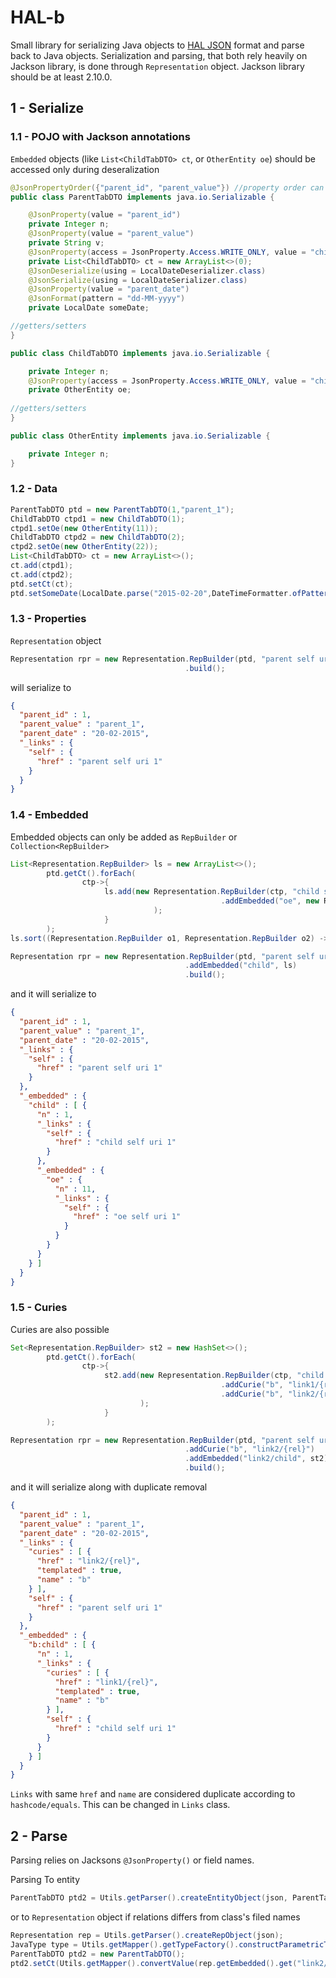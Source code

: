 # HAL-b

Small library for serializing Java objects to [HAL JSON](https://tools.ietf.org/html/draft-kelly-json-hal) format and parse back to Java objects.
Serialization and parsing, that both rely heavily on Jackson library, is done through `Representation` object.
Jackson library should be at least 2.10.0.

## 1 - Serialize

### 1.1 - POJO with Jackson annotations
`Embedded` objects (like `List<ChildTabDTO> ct`, or `OtherEntity oe`) should be accessed only during deseralization

```java
@JsonPropertyOrder({"parent_id", "parent_value"}) //property order can be changed here
public class ParentTabDTO implements java.io.Serializable {

    @JsonProperty(value = "parent_id")
    private Integer n;
    @JsonProperty(value = "parent_value")
    private String v;
    @JsonProperty(access = JsonProperty.Access.WRITE_ONLY, value = "child") //embedded
    private List<ChildTabDTO> ct = new ArrayList<>(0);
    @JsonDeserialize(using = LocalDateDeserializer.class)  
    @JsonSerialize(using = LocalDateSerializer.class)  
    @JsonProperty(value = "parent_date")
    @JsonFormat(pattern = "dd-MM-yyyy")
    private LocalDate someDate;

//getters/setters
}

public class ChildTabDTO implements java.io.Serializable {

    private Integer n;
    @JsonProperty(access = JsonProperty.Access.WRITE_ONLY, value = "childchild") //embedded
    private OtherEntity oe;
 
//getters/setters    
}

public class OtherEntity implements java.io.Serializable {

    private Integer n;
}
```

### 1.2 - Data

```java
ParentTabDTO ptd = new ParentTabDTO(1,"parent_1");
ChildTabDTO ctpd1 = new ChildTabDTO(1);
ctpd1.setOe(new OtherEntity(11));
ChildTabDTO ctpd2 = new ChildTabDTO(2);
ctpd2.setOe(new OtherEntity(22));
List<ChildTabDTO> ct = new ArrayList<>();
ct.add(ctpd1);
ct.add(ctpd2);
ptd.setCt(ct);
ptd.setSomeDate(LocalDate.parse("2015-02-20",DateTimeFormatter.ofPattern("dd-MM-yyyy")));
```

### 1.3 - Properties

`Representation` object

``` java
Representation rpr = new Representation.RepBuilder(ptd, "parent self uri "+ptd.getN())
                                       .build();
```

will serialize to

```json
{
  "parent_id" : 1,
  "parent_value" : "parent_1",
  "parent_date" : "20-02-2015",
  "_links" : {
    "self" : {
      "href" : "parent self uri 1"
    }
  }
}
```

### 1.4 - Embedded

Embedded objects can only be added as `RepBuilder` or `Collection<RepBuilder>`

```java
List<Representation.RepBuilder> ls = new ArrayList<>();
        ptd.getCt().forEach(
                ctp->{       
                     ls.add(new Representation.RepBuilder(ctp, "child self uri "+ctp.getN())
                                               .addEmbedded("oe", new Representation.RepBuilder(ctp.getOe(), "oe self uri "+ctp.getN()))
                                );
                     }
        );
ls.sort((Representation.RepBuilder o1, Representation.RepBuilder o2) -> ((Integer)o1.getProp().get("n")).compareTo((Integer)o2.getProp().get("n")));

Representation rpr = new Representation.RepBuilder(ptd, "parent self uri "+ptd.getN())
                                       .addEmbedded("child", ls)
                                       .build();
```

and it will serialize to

```json
{
  "parent_id" : 1,
  "parent_value" : "parent_1",
  "parent_date" : "20-02-2015",
  "_links" : {
    "self" : {
      "href" : "parent self uri 1"
    }
  },
  "_embedded" : {
    "child" : [ {
      "n" : 1,
      "_links" : {
        "self" : {
          "href" : "child self uri 1"
        }
      },
      "_embedded" : {
        "oe" : {
          "n" : 11,
          "_links" : {
            "self" : {
              "href" : "oe self uri 1"
            }
          }
        }
      }
    } ]
  }
}
```

### 1.5 - Curies

Curies are also possible

```java
Set<Representation.RepBuilder> st2 = new HashSet<>();
        ptd.getCt().forEach(
                ctp->{       
                     st2.add(new Representation.RepBuilder(ctp, "child self uri "+ctp.getN())
                                               .addCurie("b", "link1/{rel}")
                                               .addCurie("b", "link2/{rel}")
                             );        
                     }
        );

Representation rpr = new Representation.RepBuilder(ptd, "parent self uri "+ptd.getN())
                                       .addCurie("b", "link2/{rel}")
                                       .addEmbedded("link2/child", st2)
                                       .build();
```

and it will serialize along with duplicate removal

```json
{
  "parent_id" : 1,
  "parent_value" : "parent_1",
  "parent_date" : "20-02-2015",
  "_links" : {
    "curies" : [ {
      "href" : "link2/{rel}",
      "templated" : true,
      "name" : "b"
    } ],
    "self" : {
      "href" : "parent self uri 1"
    }
  },
  "_embedded" : {
    "b:child" : [ {
      "n" : 1,
      "_links" : {
        "curies" : [ {
          "href" : "link1/{rel}",
          "templated" : true,
          "name" : "b"
        } ],
        "self" : {
          "href" : "child self uri 1"
        }
      }
    } ]
  }
}
```

`Links` with same `href` and `name` are considered duplicate according to `hashcode/equals`. This can be changed in `Links` class.

## 2 - Parse

Parsing relies on Jacksons `@JsonProperty()` or field names.

Parsing To entity

```java
ParentTabDTO ptd2 = Utils.getParser().createEntityObject(json, ParentTabDTO.class);
```

or to `Representation` object if relations differs from class's filed names

```java
Representation rep = Utils.getParser().createRepObject(json);
JavaType type = Utils.getMapper().getTypeFactory().constructParametricType(List.class, ChildTabDTO.class);
ParentTabDTO ptd2 = new ParentTabDTO();
ptd2.setCt(Utils.getMapper().convertValue(rep.getEmbedded().get("link2/child"), type));
```
